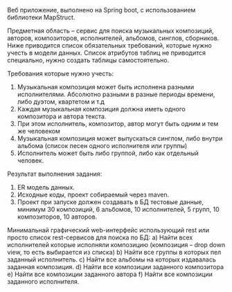 Веб приложение, выполнено на Spring boot, с использованием библиотеки MapStruct.

Предметная область – сервис для поиска музыкальных композиций, авторов, композиторов, исполнителей, альбомов, синглов, сборников. Ниже приводится список обязательных требований, которые нужно учесть в модели данных. Список атрибутов таблиц не приводится специально, нужно создать таблицы самостоятельно. 

Требования которые нужно учесть:
1) Музыкальная композиция может быть исполнена разными исполнителями. Абсолютно разными в разные периоды времени, либо дуэтом, квартетом и т.д
2) Каждая музыкальная композиция должна иметь одного композитора и автора текста.
3) При этом исполнитель, композитор, автор могут быть одним и тем же человеком
4) Музыкальная композиция может выпускаться синглом, либо внутри альбома (список песен одного исполнителя или группы)
5) Исполнитель может быть либо группой, либо как отдельный человек.

Результат выполнения задания:
1) ER модель данных.
2) Исходные коды, проект собираемый через maven.
3) Проект при запуске должен создавать в БД тестовые данные, минимум 30 композиций, 6 альбомов, 10 исполнителей, 5 групп, 10 композиторов, 10 авторов.

Минимальнай графический web-интерфейс использующий rest или просто список rest-сервисов для поиска по БД: 
a) Найти всех исполнителей которые исполняли композицию (композиция – drop down view, то есть выбирается из списка) 
b) Найти все группы в которых пел заданный исполнитель. 
c) Найти все альбомы на которых издавалась заданная композиция. 
d) Найти все композиции заданного композитора 
e) Найти все композиции заданного автора 
f) Найти все композиции заданного исполнителя.